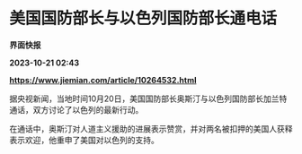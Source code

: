 # 美国国防部长与以色列国防部长通电话
**界面快报**

**2023-10-21 02:43**

**https://www.jiemian.com/article/10264532.html**

据央视新闻，当地时间10月20日，美国国防部长奥斯汀与以色列国防部长加兰特通话，双方讨论了以色列的最新行动。

在通话中，奥斯汀对人道主义援助的进展表示赞赏，并对两名被扣押的美国人获释表示欢迎，他重申了美国对以色列的支持。
